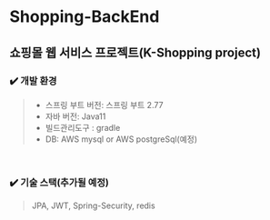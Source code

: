 # Shopping-BackEnd
## 쇼핑몰 웹 서비스 프로젝트(K-Shopping project)   

### :heavy_check_mark: 개발 환경   
> * 스프링 부트 버전: 스프링 부트 2.77   
> * 자바 버전: Java11   
> * 빌드관리도구 : gradle   
> * DB: AWS mysql or AWS postgreSql(예정)   
</br>

### :heavy_check_mark: 기술 스택(추가될 예정)
> JPA, JWT, Spring-Security, redis  
